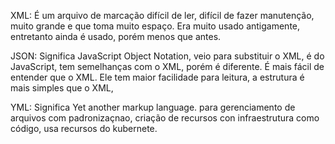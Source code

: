 XML: É um arquivo de marcação difícil de ler, difícil de fazer manutenção, muito grande e que toma muito espaço. Era muito usado antigamente, entretanto ainda é usado, porém menos que antes. 

JSON: Significa JavaScript Object Notation, veio para substituir o XML, é do JavaScript, tem semelhanças com o XML, porém é diferente. É mais fácil de entender que o XML. Ele tem maior facilidade para leitura, a estrutura é mais simples que o XML,

YML: Significa Yet another markup language. para gerenciamento de arquivos com padronizaçnao, criação de recursos con infraestrutura como código, usa recursos do kubernete.